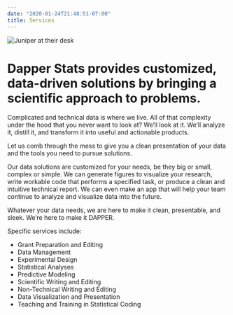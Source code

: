 ```yaml
---
date: "2020-01-24T21:48:51-07:00"
title: Services
---
```


![Juniper at their desk](/images/edit1-300x300.jpg#alignright)
# Dapper Stats provides customized, data-driven solutions by bringing a scientific approach to problems.

Complicated and technical data is where we live. All of that complexity under the hood that you never want to look at? We’ll look at it. We’ll analyze it, distill it, and transform it into useful and actionable products.

Let us comb through the mess to give you a clean presentation of your data and the tools you need to pursue solutions.

Our data solutions are customized for your needs, be they big or small, complex or simple. We can generate figures to visualize your research, write workable code that performs a specified task, or produce a clean and intuitive technical report. We can even make an app that will help your team continue to analyze and visualize data into the future.

Whatever your data needs, we are here to make it clean, presentable, and sleek. We’re here to make it DAPPER.

Specific services include:
* Grant Preparation and Editing
* Data Management
* Experimental Design
* Statistical Analyses
* Predictive Modeling
* Scientific Writing and Editing
* Non-Technical Writing and Editing
* Data Visualization and Presentation
* Teaching and Training in Statistical Coding